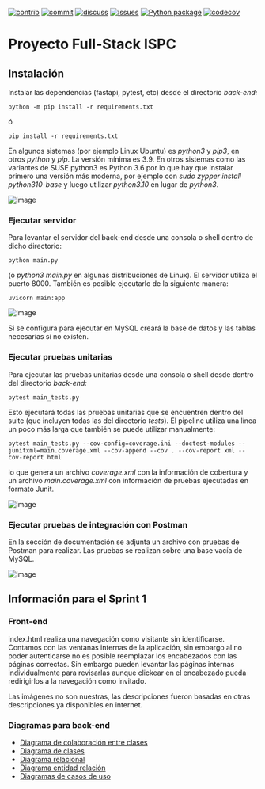 [![contrib][contrib-img]][contrib-url]
[![commit][commit-img]][commit-url]
[![discuss][discuss-img]][discuss-url]
[![issues][issues-img]][issues-url]
[![Python package][pipeline-img]][pipeline-url]
[![codecov][codecov-img]][codecov-url]

# Proyecto Full-Stack ISPC

## Instalación
Instalar las dependencias (fastapi, pytest, etc) desde el directorio *back-end:*
```
python -m pip install -r requirements.txt
```

ó

```
pip install -r requirements.txt
```

En algunos sistemas (por ejemplo Linux Ubuntu) es _python3_ y _pip3_, en otros _python_ y _pip_. La versión mínima es 3.9. En otros sistemas como las variantes de SUSE python3 es Python 3.6 por lo que hay que instalar primero una versión más moderna, por ejemplo con _sudo zypper install python310-base_ y luego utilizar _python3.10_ en lugar de _python3_.

![image](https://user-images.githubusercontent.com/15602473/201264090-09e4e986-26aa-4809-9f9e-64ade8aaa3e1.png)

### Ejecutar servidor
Para levantar el servidor del back-end desde una consola o shell dentro de dicho directorio:
```
python main.py
```
(o _python3 main.py_ en algunas distribuciones de Linux). El servidor utiliza el puerto 8000. También es posible ejecutarlo de la siguiente manera:
```
uvicorn main:app
```

![image](https://user-images.githubusercontent.com/15602473/201264171-16ecb154-c388-421f-83e5-4328b31ffe4b.png)

Si se configura para ejecutar en MySQL creará la base de datos y las tablas necesarias si no existen.

### Ejecutar pruebas unitarias
Para ejecutar las pruebas unitarias desde una consola o shell desde dentro del directorio *back-end:*
```
pytest main_tests.py
```

Esto ejecutará todas las pruebas unitarias que se encuentren dentro del suite (que incluyen todas las del directorio _tests_). El pipeline utiliza una línea un poco más larga que también se puede utilizar manualmente:

```
pytest main_tests.py --cov-config=coverage.ini --doctest-modules --junitxml=main.coverage.xml --cov-append --cov . --cov-report xml --cov-report html
```

lo que genera un archivo *coverage.xml* con la información de cobertura y un archivo *main.coverage.xml* con información de pruebas ejecutadas en formato Junit.

![image](https://user-images.githubusercontent.com/15602473/201264210-37ab8560-078a-4aaf-923a-3e63ff3a6fa2.png)

### Ejecutar pruebas de integración con Postman

En la sección de documentación se adjunta un archivo con pruebas de Postman para realizar. Las pruebas se realizan sobre una base vacía de MySQL.

![image](https://user-images.githubusercontent.com/15602473/199632889-6e69fe97-7183-48de-9362-689a7cbdd052.png)

## Información para el Sprint 1
### Front-end

index.html realiza una navegación como visitante sin identificarse.
Contamos con las ventanas internas de la aplicación, sin embargo al no
poder autenticarse no es posible reemplazar los encabezados con las
páginas correctas. Sin embargo pueden levantar las páginas internas
individualmente para revisarlas aunque clickear en el encabezado pueda
redirigirlos a la navegación como invitado.

Las imágenes no son nuestras, las descripciones fueron basadas en otras
descripciones ya disponibles en internet.

### Diagramas para back-end

- [Diagrama de colaboración entre clases](https://github.com/rpgrca/proyecto-ispc-fullstack/wiki/Diagrama-de-colaboraci%C3%B3n-entre-clases)
- [Diagrama de clases](https://github.com/rpgrca/proyecto-ispc-fullstack/wiki/Diagrama-de-clases)
- [Diagrama relacional](https://github.com/rpgrca/proyecto-ispc-fullstack/wiki/Diagrama-relacional)
- [Diagrama entidad relación](https://github.com/rpgrca/proyecto-ispc-fullstack/wiki/Diagrama-entidad-relaci%C3%B3n)
- [Diagramas de casos de uso](https://github.com/rpgrca/proyecto-ispc-fullstack/wiki/Diagrama-de-casos-de-uso)

[commit-img]: https://img.shields.io/github/commit-activity/w/rpgrca/proyecto-ispc-fullstack/dev
[commit-url]: https://github.com/rpgrca/proyecto-ispc-fullstack/graphs/code-frequency
[contrib-img]: https://img.shields.io/github/contributors/rpgrca/proyecto-ispc-fullstack
[contrib-url]: https://github.com/rpgrca/proyecto-ispc-fullstack/graphs/contributors
[issues-img]: https://img.shields.io/github/issues/rpgrca/proyecto-ispc-fullstack
[issues-url]: https://github.com/rpgrca/proyecto-ispc-fullstack/issues
[discuss-img]: https://img.shields.io/github/discussions/rpgrca/proyecto-ispc-fullstack
[discuss-url]: https://github.com/rpgrca/proyecto-ispc-fullstack/discussions
[pipeline-img]: https://github.com/rpgrca/proyecto-ispc-fullstack/actions/workflows/python.yml/badge.svg
[pipeline-url]: https://github.com/rpgrca/proyecto-ispc-fullstack/actions/workflows/python.yml
[codecov-img]: https://codecov.io/gh/rpgrca/proyecto-ispc-fullstack/branch/dev/graph/badge.svg?token=b8dMxouJmA
[codecov-url]: https://codecov.io/gh/rpgrca/proyecto-ispc-fullstack
